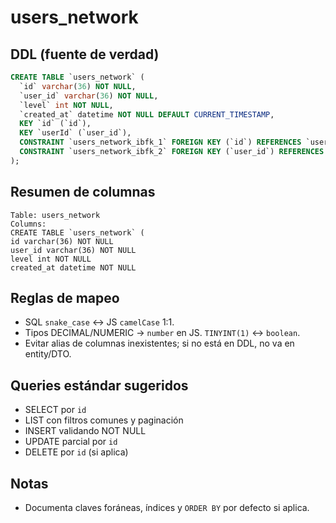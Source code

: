 # users_network

## DDL (fuente de verdad)

```sql
CREATE TABLE `users_network` (
  `id` varchar(36) NOT NULL,
  `user_id` varchar(36) NOT NULL,
  `level` int NOT NULL,
  `created_at` datetime NOT NULL DEFAULT CURRENT_TIMESTAMP,
  KEY `id` (`id`),
  KEY `userId` (`user_id`),
  CONSTRAINT `users_network_ibfk_1` FOREIGN KEY (`id`) REFERENCES `users` (`id`) ON DELETE CASCADE ON UPDATE CASCADE,
  CONSTRAINT `users_network_ibfk_2` FOREIGN KEY (`user_id`) REFERENCES `users` (`id`) ON DELETE CASCADE ON UPDATE CASCADE
);
```

## Resumen de columnas

```
Table: users_network
Columns:
CREATE TABLE `users_network` (
id varchar(36) NOT NULL
user_id varchar(36) NOT NULL
level int NOT NULL
created_at datetime NOT NULL
```

## Reglas de mapeo

- SQL `snake_case` ↔ JS `camelCase` 1:1.
- Tipos DECIMAL/NUMERIC → `number` en JS. `TINYINT(1)` ↔ `boolean`.
- Evitar alias de columnas inexistentes; si no está en DDL, no va en entity/DTO.

## Queries estándar sugeridos

- SELECT por `id`
- LIST con filtros comunes y paginación
- INSERT validando NOT NULL
- UPDATE parcial por `id`
- DELETE por `id` (si aplica)

## Notas

- Documenta claves foráneas, índices y `ORDER BY` por defecto si aplica.
